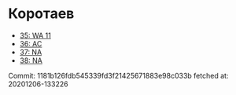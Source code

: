 # Коротаев
- [35: WA 11](35.md)
- [36: AC](36.md)
- [37: NA](37.md)
- [38: NA](38.md)

Commit: 1181b126fdb545339fd3f21425671883e98c033b
 fetched at: 20201206-133226
